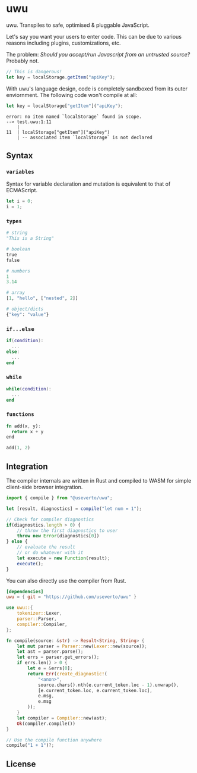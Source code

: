 # uwu

uwu. Transpiles to safe, optimised &amp; pluggable JavaScript.

Let's say you want your users to enter code. This can be due to various reasons including plugins, customizations, etc.

The problem: _Should you accept/run Javascript from an untrusted source?_ Probably not.
```js
// This is dangerous!
let key = localStorage.getItem("apiKey");
```

With uwu's language design, code is completely sandboxed from its outer enviornment.
The following code won't compile at all:
```js
let key = localStorage["getItem"]("apiKey");
```

```
error: no item named `localStorage` found in scope.
--> test.uwu:1:11
    |
11  | localStorage["getItem"]("apiKey")
    | -- associated item `localStorage` is not declared
```

## Syntax

### `variables`

Syntax for variable declaration and mutation is equivalent to that of ECMAScript.

```js
let i = 0;
i = 1;
```

### `types`

```py
# string
"This is a String"

# boolean
true 
false

# numbers
1
3.14

# array
[1, "hello", ["nested", 2]]

# object/dicts
{"key": "value"}
```

### `if...else`

```lua
if(condition):
  ...
else:
  ...
end
```

### `while`

```lua
while(condition):
  ...
end
```


### `functions`

```rust
fn add(x, y):
  return x + y
end

add(1, 2)
```

## Integration

The compiler internals are written in Rust and compiled to WASM for simple client-side browser integration.

```typescript
import { compile } from "@useverto/uwu";

let [result, diagnostics] = compile("let num = 1");

// Check for compiler diagnostics
if(diagnostics.length > 0) {
    // throw the first diagnostics to user
    throw new Error(diagnostics[0])
} else {
    // evaluate the result
    // or do whatever with it
    let execute = new Function(result);
    execute();
}
```

You can also directly use the compiler from Rust.

```toml
[dependencies]
uwu = { git = "https://github.com/useverto/uwu" }
```

```rust
use uwu::{
    tokenizer::Lexer,
    parser::Parser,
    compiler::Compiler,
};

fn compile(source: &str) -> Result<String, String> {
    let mut parser = Parser::new(Lexer::new(source));
    let ast = parser.parse();
    let errs = parser.get_errors();
    if errs.len() > 0 {
        let e = &errs[0];
        return Err(create_diagnostic!(
            "<anon>",
            source.chars().nth(e.current_token.loc - 1).unwrap(),
            [e.current_token.loc, e.current_token.loc],
            e.msg,
            e.msg
        ));
    }
    let compiler = Compiler::new(ast);
    Ok(compiler.compile())
}

// Use the compile function anywhere
compile("1 + 1")?;
```

## License

